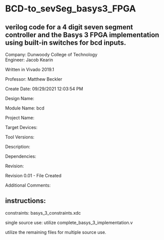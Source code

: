 # BCD-to_sevSeg_basys3_FPGA
## verilog code for a 4 digit seven segment controller and the Basys 3 FPGA implementation using built-in switches for bcd inputs.

Company: Dunwoody College of Technology
<br/>
Engineer: Jacob Kearin

Written in Vivado 2019.1

Professor: Matthew Beckler


Create Date: 09/29/2021 12:03:54 PM

Design Name: 

Module Name: bcd

Project Name: 

Target Devices: 

Tool Versions: 

Description: 

Dependencies: 
 
Revision:

Revision 0.01 - File Created

Additional Comments:

## instructions:
constraints: basys_3_constraints.xdc

single source use: utilize complete_basys_3_implementation.v

utilize the remaining files for multiple source use.
